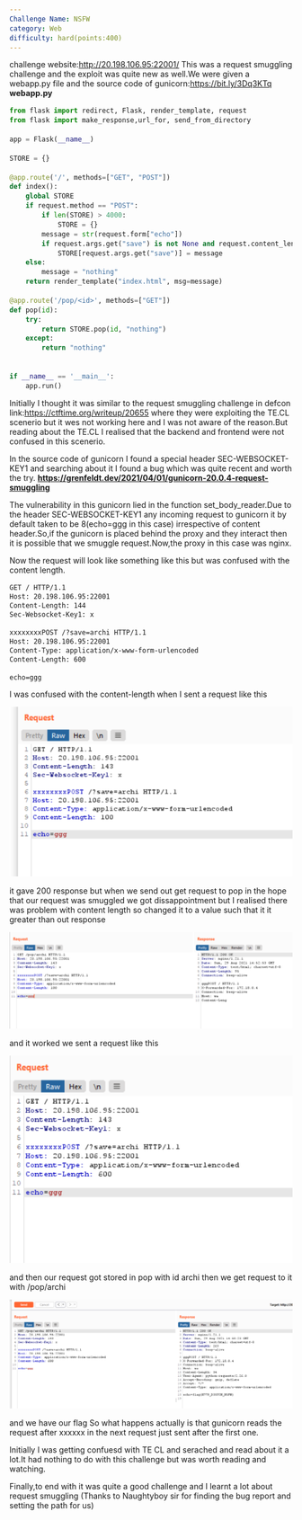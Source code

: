 ```yaml
---
Challenge Name: NSFW
category: Web
difficulty: hard(points:400)
---
```

challenge website:http://20.198.106.95:22001/
This was a request smuggling challenge and the exploit was quite new as well.We were given a 
webapp.py file and the source code of gunicorn:https://bit.ly/3Dq3KTq
**webapp.py**
```python
from flask import redirect, Flask, render_template, request
from flask import make_response,url_for, send_from_directory

app = Flask(__name__)

STORE = {}

@app.route('/', methods=["GET", "POST"])
def index():
    global STORE
    if request.method == "POST":
        if len(STORE) > 4000:
            STORE = {}
        message = str(request.form["echo"])
        if request.args.get("save") is not None and request.content_length is not None and request.content_length < 696:
            STORE[request.args.get("save")] = message
    else:
        message = "nothing"
    return render_template("index.html", msg=message)

@app.route('/pop/<id>', methods=["GET"])
def pop(id):
    try:
        return STORE.pop(id, "nothing")
    except:
        return "nothing"
     

if __name__ == '__main__':
    app.run()
 ```
 Initially I thought it was similar to the request smuggling challenge in defcon link:https://ctftime.org/writeup/20655 where they were exploiting the TE.CL scenerio 
 but it wes not working here and I was not aware of the reason.But reading about the TE.CL I realised that the backend and frontend were not confused in this scenerio.
 
 In the source code of gunicorn I found a special header SEC-WEBSOCKET-KEY1 and searching about it I found a bug which was quite recent and worth the try.
 **https://grenfeldt.dev/2021/04/01/gunicorn-20.0.4-request-smuggling**
 
 The vulnerability in this gunicorn lied in the function set_body_reader.Due to the header SEC-WEBSOCKET-KEY1 any incoming request to gunicorn it by default taken to be 
 8(echo=ggg in this case) irrespective of content header.So,if the gunicorn is placed behind the proxy and they interact then it is possible that we smuggle request.Now,the proxy in this case was nginx.
 
 Now the request will look like something like this but was confused with the content length.
 ```
GET / HTTP/1.1
Host: 20.198.106.95:22001
Content-Length: 144
Sec-Websocket-Key1: x

xxxxxxxxPOST /?save=archi HTTP/1.1
Host: 20.198.106.95:22001
Content-Type: application/x-www-form-urlencoded
Content-Length: 600

echo=ggg
```
I was confused with the content-length
when I sent a request like this

![](/pic1.png)

it gave 200 response but when we send out get request to pop in the hope that our request was smuggled we got dissappointment but I realised there was problem with 
content length so changed it to a value such that it it greater than out response

![](/pic2.png)

and it worked
we sent a request like this 

![](/pic3.png)

and then our request got stored in pop with id archi then we get request to it with /pop/archi 

![](/pic4.png)

and we have our flag
So what happens actually is that gunicorn reads the request after xxxxxx in the next request just sent after the first one.

Initially I was getting confuesd with TE CL and serached and read about it a lot.It had nothing to do with this challenge but was worth reading and watching.

Finally,to end with it was quite a good challenge and I learnt a lot about request smuggling
(Thanks to Naughtyboy sir for finding the bug report and setting the path for us) 



